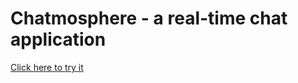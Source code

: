<html>
  <head></head>
  <body>
    <h1>Chatmosphere - a real-time chat application</h1>
    <a href='https://keval-tank.github.io/Chatmosphere-chat-app/'>Click here to try it
  </body>
</html>
